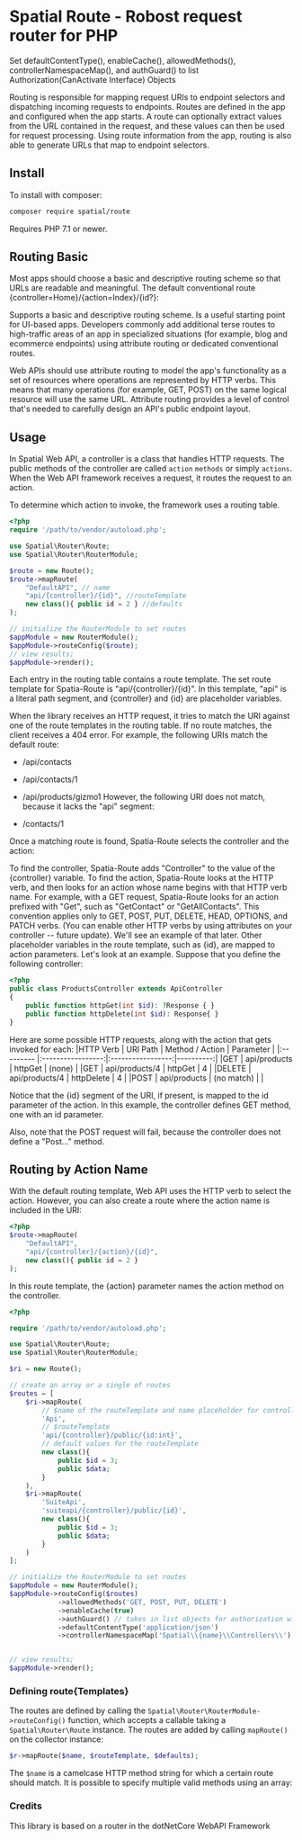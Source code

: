 # Spatial Route - Robost request router for PHP

Set defaultContentType(), enableCache(), allowedMethods(), controllerNamespaceMap(), and authGuard() to list Authorization(CanActivate Interface) Objects

Routing is responsible for mapping request URIs to endpoint selectors and dispatching incoming requests to endpoints. Routes are defined in the app and configured when the app starts. A route can optionally extract values from the URL contained in the request, and these values can then be used for request processing. Using route information from the app, routing is also able to generate URLs that map to endpoint selectors.

## Install

To install with composer:

```sh
composer require spatial/route
```

Requires PHP 7.1 or newer.

## Routing Basic

Most apps should choose a basic and descriptive routing scheme so that URLs are readable and meaningful. The default conventional route {controller=Home}/{action=Index}/{id?}:

Supports a basic and descriptive routing scheme.
Is a useful starting point for UI-based apps.
Developers commonly add additional terse routes to high-traffic areas of an app in specialized situations (for example, blog and ecommerce endpoints) using attribute routing or dedicated conventional routes.

Web APIs should use attribute routing to model the app's functionality as a set of resources where operations are represented by HTTP verbs. This means that many operations (for example, GET, POST) on the same logical resource will use the same URL. Attribute routing provides a level of control that's needed to carefully design an API's public endpoint layout.

## Usage

In Spatial Web API, a controller is a class that handles HTTP requests. The public methods of the controller are called `action` `methods` or simply `actions`. When the Web API framework receives a request, it routes the request to an action.

To determine which action to invoke, the framework uses a routing table.

```php
<?php
require '/path/to/vendor/autoload.php';

use Spatial\Router\Route;
use Spatial\Router\RouterModule;

$route = new Route();
$route->mapRoute(
    "DefaultAPI", // name
    "api/{controller}/{id}", //routeTemplate
    new class(){ public id = 2 } //defaults
);

// initialize the RouterModule to set routes
$appModule = new RouterModule();
$appModule->routeConfig($route);
// view results;
$appModule->render();
```

Each entry in the routing table contains a route template. The set route template for Spatia-Route is "api/{controller}/{id}". In this template, "api" is a literal path segment, and {controller} and {id} are placeholder variables.

When the library receives an HTTP request, it tries to match the URI against one of the route templates in the routing table. If no route matches, the client receives a 404 error. For example, the following URIs match the default route:

- /api/contacts
- /api/contacts/1
- /api/products/gizmo1
  However, the following URI does not match, because it lacks the "api" segment:

- /contacts/1

Once a matching route is found, Spatia-Route selects the controller and the action:

To find the controller, Spatia-Route adds "Controller" to the value of the {controller} variable.
To find the action, Spatia-Route looks at the HTTP verb, and then looks for an action whose name begins with that HTTP verb name. For example, with a GET request, Spatia-Route looks for an action prefixed with "Get", such as "GetContact" or "GetAllContacts". This convention applies only to GET, POST, PUT, DELETE, HEAD, OPTIONS, and PATCH verbs. (You can enable other HTTP verbs by using attributes on your controller -- future update). We'll see an example of that later.
Other placeholder variables in the route template, such as {id}, are mapped to action parameters.
Let's look at an example. Suppose that you define the following controller:

```php
<?php
public class ProductsController extends ApiController
{
    public function httpGet(int $id): ?Response { }
    public function httpDelete(int $id): Response{ }
}
```

Here are some possible HTTP requests, along with the action that gets invoked for each:
|HTTP Verb  | URI Path	        | Method / Action   | Parameter |
|:--------- |:-----------------:|:-----------------:|----------:|
|GET	    | api/products	    | httpGet	        | (none)    |
|GET    	| api/products/4	| httpGet	        | 4         |
|DELETE	    | api/products/4	| httpDelete	    | 4         |
|POST	    | api/products	    | (no match)	    |           |

Notice that the {id} segment of the URI, if present, is mapped to the id parameter of the action. In this example, the controller defines GET method, one with an id parameter.

Also, note that the POST request will fail, because the controller does not define a "Post..." method.

## Routing by Action Name

With the default routing template, Web API uses the HTTP verb to select the action. However, you can also create a route where the action name is included in the URI:

```php
<?php
$route->mapRoute(
    "DefaultAPI", 
    "api/{controller}/{action}/{id}",
    new class(){ public id = 2 }
);
```
In this route template, the {action} parameter names the action method on the controller.


```php
<?php

require '/path/to/vendor/autoload.php';

use Spatial\Router\Route;
use Spatial\Router\RouterModule;

$ri = new Route();

// create an array or a single of routes
$routes = [
    $ri->mapRoute(
        // $name of the routeTemplate and name placeholder for controller namespace
        'Api',
        // $routeTemplate
        'api/{controller}/public/{id:int}',
        // default values for the routeTemplate
        new class(){
            public $id = 3;
            public $data;
        }
    ),
    $ri->mapRoute(
        'SuiteApi',
        'suiteapi/{controller}/public/{id}',
        new class(){
            public $id = 3;
            public $data;
        }
    )
];

// initialize the RouterModule to set routes
$appModule = new RouterModule();
$appModule->routeConfig($routes)
            ->allowedMethods('GET, POST, PUT, DELETE')
            ->enableCache(true)
            ->authGuard() // takes in list objects for authorization with interface CanActivate
            ->defaultContentType('application/json')
            ->controllerNamespaceMap('Spatial\\{name}\\Controllers\\'); // {name} refers to the route name


// view results;
$appModule->render();
```

### Defining route{Templates}

The routes are defined by calling the `Spatial\Router\RouterModule->routeConfig()` function, which accepts
a callable taking a `Spatial\Router\Route` instance. The routes are added by calling
`mapRoute()` on the collector instance:

```php
$r->mapRoute($name, $routeTemplate, $defaults);
```

The `$name` is a camelcase HTTP method string for which a certain route should match. It
is possible to specify multiple valid methods using an array:


### Credits

This library is based on a router in the dotNetCore WebAPI Framework

